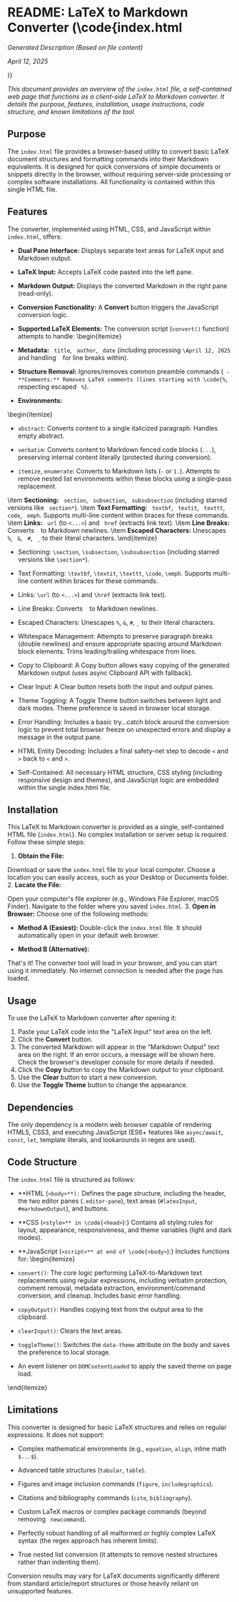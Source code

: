 # README: LaTeX to Markdown Converter (\code{index.html

*Generated Description (Based on file content)*

*April 12, 2025*

)}

*This document provides an overview of the `index.html` file, a self-contained web page that functions as a client-side LaTeX to Markdown converter. It details the purpose, features, installation, usage instructions, code structure, and known limitations of the tool.*

## Purpose

The `index.html` file provides a browser-based utility to convert basic LaTeX document structures and formatting commands into their Markdown equivalents. It is designed for quick conversions of simple documents or snippets directly in the browser, without requiring server-side processing or complex software installations. All functionality is contained within this single HTML file.

## Features

The converter, implemented using HTML, CSS, and JavaScript within `index.html`, offers:

- **Dual Pane Interface:** Displays separate text areas for LaTeX input and Markdown output.

- **LaTeX Input:** Accepts LaTeX code pasted into the left pane.

- **Markdown Output:** Displays the converted Markdown in the right pane (read-only).

- **Conversion Functionality:** A **Convert** button triggers the JavaScript conversion logic.

- **Supported LaTeX Elements:** The conversion script (`convert()` function) attempts to handle:
\begin{itemize}

- **Metadata:** `
title`, `
author`, `
date` (including processing `\April 12, 2025` and handling `
` for line breaks within).

- **Structure Removal:** Ignores/removes common preamble commands (` - **Comments:** Removes LaTeX comments (lines starting with \code{%`, respecting escaped `
%`).

- **Environments:**

\begin{itemize}

- `abstract`: Converts content to a single italicized paragraph. Handles empty abstract.

- `verbatim`: Converts content to Markdown fenced code blocks (````...````), preserving internal content literally (protected during conversion).

- `itemize`, `enumerate`: Converts to Markdown lists (`-` or `1.`). Attempts to remove nested list environments within these blocks using a single-pass replacement.

\item **Sectioning:** `
section`, `
subsection`, `
subsubsection` (including starred versions like `
section*`).
\item **Text Formatting:** `
textbf`, `
textit`, `
texttt`, `
code`, `
emph`. Supports multi-line content within braces for these commands.
\item **Links:** `
url` (to `<...>`) and `
href` (extracts link text).
\item **Line Breaks:** Converts `
` to Markdown newlines.
\item **Escaped Characters:** Unescapes `
%`, `
&`, `
#`, `
_` to their literal characters.
\end{itemize}

- Sectioning: `\section`, `\subsection`, `\subsubsection` (including starred versions like `\section*`).

- Text Formatting: `\textbf`, `\textit`, `\texttt`, `\code`, `\emph`. Supports multi-line content within braces for these commands.

- Links: `\url` (to `<...>`) and `\href` (extracts link text).

- Line Breaks: Converts `
` to Markdown newlines.

- Escaped Characters: Unescapes `%`, `&`, `#`, `_` to their literal characters.

- Whitespace Management: Attempts to preserve paragraph breaks (double newlines) and ensure appropriate spacing around Markdown block elements. Trims leading/trailing whitespace from lines.

- Copy to Clipboard: A Copy button allows easy copying of the generated Markdown output (uses async Clipboard API with fallback).

- Clear Input: A Clear button resets both the input and output panes.

- Theme Toggling: A Toggle Theme button switches between light and dark modes. Theme preference is saved in browser local storage.

- Error Handling: Includes a basic try...catch block around the conversion logic to prevent total browser freeze on unexpected errors and display a message in the output pane.

- HTML Entity Decoding: Includes a final safety-net step to decode `<` and `>` back to `<` and `>`.

- Self-Contained: All necessary HTML structure, CSS styling (including responsive design and themes), and JavaScript logic are embedded within the single index.html file.

## Installation

This LaTeX to Markdown converter is provided as a single, self-contained HTML file (`index.html`). No complex installation or server setup is required. Follow these simple steps:

1. **Obtain the File:**

Download or save the `index.html` file to your local computer. Choose a location you can easily access, such as your Desktop or Documents folder.
2. **Locate the File:**

Open your computer's file explorer (e.g., Windows File Explorer, macOS Finder).
Navigate to the folder where you saved `index.html`.
3. **Open in Browser:** Choose one of the following methods:

- **Method A (Easiest):** Double-click the `index.html` file. It should automatically open in your default web browser.

- **Method B (Alternative):**

That's it! The converter tool will load in your browser, and you can start using it immediately. No internet connection is needed after the page has loaded.

## Usage

To use the LaTeX to Markdown converter after opening it:

1. Paste your LaTeX code into the "LaTeX Input" text area on the left.
2. Click the **Convert** button.
3. The converted Markdown will appear in the "Markdown Output" text area on the right. If an error occurs, a message will be shown here. Check the browser's developer console for more details if needed.
4. Click the **Copy** button to copy the Markdown output to your clipboard.
5. Use the **Clear** button to start a new conversion.
6. Use the **Toggle Theme** button to change the appearance.

## Dependencies

The only dependency is a modern web browser capable of rendering HTML5, CSS3, and executing JavaScript (ES6+ features like `async/await`, `const`, `let`, template literals, and lookarounds in regex are used).

## Code Structure

The `index.html` file is structured as follows:

- **HTML (`<body>**):` Defines the page structure, including the header, the two editor panes (`.editor-pane`), text areas (`#latexInput`, `#markdownOutput`), and buttons.

- **CSS (`<style>** in \code{<head>`):} Contains all styling rules for layout, appearance, responsiveness, and theme variables (light and dark modes).

- **JavaScript (`<script>** at end of \code{<body>`):} Includes functions for:
\begin{itemize}

- `convert()`: The core logic performing LaTeX-to-Markdown text replacements using regular expressions, including verbatim protection, comment removal, metadata extraction, environment/command conversion, and cleanup. Includes basic error handling.

- `copyOutput()`: Handles copying text from the output area to the clipboard.

- `clearInput()`: Clears the text areas.

- `toggleTheme()`: Switches the `data-theme` attribute on the body and saves the preference to local storage.

- An event listener on `DOMContentLoaded` to apply the saved theme on page load.

\end{itemize}

## Limitations

This converter is designed for basic LaTeX structures and relies on regular expressions. It does not support:

- Complex mathematical environments (e.g., `equation`, `align`, inline math `$...$`).

- Advanced table structures (`tabular`, `table`).

- Figures and image inclusion commands (`figure`, `includegraphics`).

- Citations and bibliography commands (`cite`, `bibliography`).

- Custom LaTeX macros or complex package commands (beyond removing `
newcommand`).

- Perfectly robust handling of all malformed or highly complex LaTeX syntax (the regex approach has inherent limits).

- True nested list conversion (it attempts to remove nested structures rather than indenting them).

Conversion results may vary for LaTeX documents significantly different from standard article/report structures or those heavily reliant on unsupported features.
